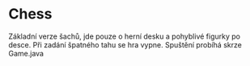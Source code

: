 # Chess
Základní verze šachů, jde pouze o herní desku a pohyblivé figurky po desce. Při zadání špatného tahu se hra vypne.
Spuštění probíhá skrze Game.java
